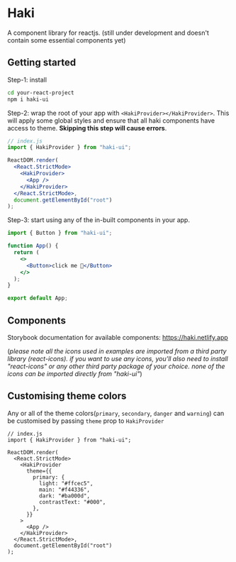 # Haki

A component library for reactjs. (still under development and doesn't contain some essential components yet)

## Getting started

Step-1: install

```bash
cd your-react-project
npm i haki-ui
```

Step-2: wrap the root of your app with `<HakiProvider></HakiProvider>`. This will apply some global styles and ensure that all haki components have access to theme. **Skipping this step will cause errors**.

```jsx
// index.js
import { HakiProvider } from "haki-ui";

ReactDOM.render(
  <React.StrictMode>
    <HakiProvider>
      <App />
    </HakiProvider>
  </React.StrictMode>,
  document.getElementById("root")
);
```

Step-3: start using any of the in-built components in your app.

```jsx
import { Button } from "haki-ui";

function App() {
  return (
    <>
      <Button>click me 👀</Button>
    </>
  );
}

export default App;
```

## Components

Storybook documentation for available components: https://haki.netlify.app

(_please note all the icons used in examples are imported from a third party library (react-icons). if you want to use any icons, you'll also need to install "react-icons" or any other third party package of your choice. none of the icons can be imported directly from "haki-ui"_)

## Customising theme colors

Any or all of the theme colors(`primary`, `secondary`, `danger` and `warning`) can be customised by passing `theme` prop to `HakiProvider`

```tsx
// index.js
import { HakiProvider } from "haki-ui";

ReactDOM.render(
  <React.StrictMode>
    <HakiProvider
      theme={{
        primary: {
          light: "#ffcec5",
          main: "#f44336",
          dark: "#ba000d",
          contrastText: "#000",
        },
      }}
    >
      <App />
    </HakiProvider>
  </React.StrictMode>,
  document.getElementById("root")
);
```
